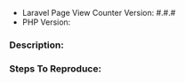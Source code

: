 - Laravel Page View Counter Version: #.#.#
- PHP Version:

### Description:


### Steps To Reproduce:
